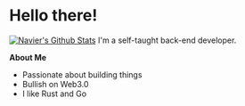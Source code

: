 # Hello there!
[![Navier's Github Stats](https://github-readme-stats.vercel.app/api?username=navistonks)](https://github.com/anuraghazra/github-readme-stats)
I'm a self-taught back-end developer.


**About Me**
- Passionate about building things
- Bullish on Web3.0
- I like Rust and Go
